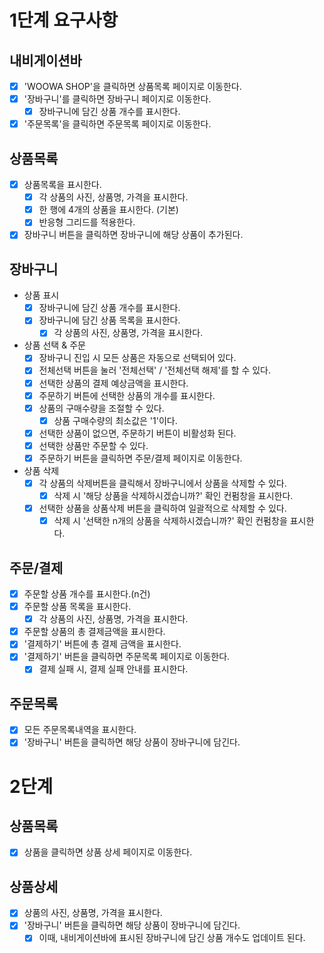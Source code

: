 # 1단계 요구사항

## 내비게이션바

- [x] 'WOOWA SHOP'을 클릭하면 상품목록 페이지로 이동한다.
- [x] '장바구니'를 클릭하면 장바구니 페이지로 이동한다.
  - [x] 장바구니에 담긴 상품 개수를 표시한다.
- [x] '주문목록'을 클릭하면 주문목록 페이지로 이동한다.

## 상품목록

- [x] 상품목록을 표시한다.
  - [x] 각 상품의 사진, 상품명, 가격을 표시한다.
  - [x] 한 행에 4개의 상품을 표시한다. (기본)
  - [x] 반응형 그리드를 적용한다.
- [x] 장바구니 버튼을 클릭하면 장바구니에 해당 상품이 추가된다.

## 장바구니

- 상품 표시
  - [x] 장바구니에 담긴 상품 개수를 표시한다.
  - [x] 장바구니에 담긴 상품 목록을 표시한다.
    - [x] 각 상품의 사진, 상품명, 가격을 표시한다.
- 상품 선택 & 주문
  - [x] 장바구니 진입 시 모든 상품은 자동으로 선택되어 있다.
  - [x] 전체선택 버튼을 눌러 '전체선택' / '전체선택 해제'를 할 수 있다.
  - [x] 선택한 상품의 결제 예상금액을 표시한다.
  - [x] 주문하기 버튼에 선택한 상품의 개수를 표시한다.
  - [x] 상품의 구매수량을 조절할 수 있다.
    - [x] 상품 구매수량의 최소값은 '1'이다.
  - [x] 선택한 상품이 없으면, 주문하기 버튼이 비활성화 된다.
  - [x] 선택한 상품만 주문할 수 있다.
  - [x] 주문하기 버튼을 클릭하면 주문/결제 페이지로 이동한다.
- 상품 삭제
  - [x] 각 상품의 삭제버튼을 클릭해서 장바구니에서 상품을 삭제할 수 있다.
    - [x] 삭제 시 '해당 상품을 삭제하시겠습니까?' 확인 컨펌창을 표시한다.
  - [x] 선택한 상품을 상품삭제 버튼을 클릭하여 일괄적으로 삭제할 수 있다.
    - [x] 삭제 시 '선택한 n개의 상품을 삭제하시겠습니까?' 확인 컨펌창을 표시한다.

## 주문/결제

- [x] 주문할 상품 개수를 표시한다.(n건)
- [x] 주문할 상품 목록을 표시한다.
  - [x] 각 상품의 사진, 상품명, 가격을 표시한다.
- [x] 주문할 상품의 총 결제금액을 표시한다.
- [x] '결제하기' 버튼에 총 결제 금액을 표시한다.
- [x] '결제하기' 버튼을 클릭하면 주문목록 페이지로 이동한다.
  - [x] 결제 실패 시, 결제 실패 안내를 표시한다.

## 주문목록

- [x] 모든 주문목록내역을 표시한다.
- [x] '장바구니' 버튼을 클릭하면 해당 상품이 장바구니에 담긴다.

# 2단계

## 상품목록

- [x] 상품을 클릭하면 상품 상세 페이지로 이동한다.

## 상품상세

- [x] 상품의 사진, 상품명, 가격을 표시한다.
- [x] '장바구니' 버튼을 클릭하면 해당 상품이 장바구니에 담긴다.
  - [x] 이때, 내비게이션바에 표시된 장바구니에 담긴 상품 개수도 업데이트 된다.
